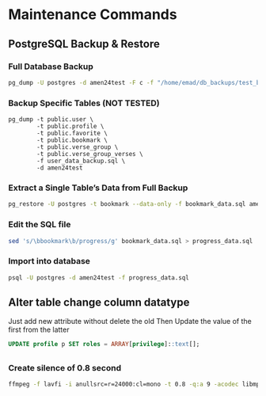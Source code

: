# Maintenance Commands

## PostgreSQL Backup & Restore

### Full Database Backup
``` bash
pg_dump -U postgres -d amen24test -F c -f "/home/emad/db_backups/test_backup_$(date +%Y%m%d_%H%M%S).dump"
```

### Backup Specific Tables (NOT TESTED)
```
pg_dump -t public.user \
        -t public.profile \
        -t public.favorite \
        -t public.bookmark \
        -t public.verse_group \
        -t public.verse_group_verses \
        -f user_data_backup.sql \
        -d amen24test
```

### Extract a Single Table’s Data from Full Backup
``` bash
pg_restore -U postgres -t bookmark --data-only -f bookmark_data.sql amen24test_backup_2025-05-05_06-48-51.sql
```

### Edit the SQL file
``` bash
sed 's/\bbookmark\b/progress/g' bookmark_data.sql > progress_data.sql
```

### Import into database
``` bash
psql -U postgres -d amen24test -f progress_data.sql
```

## Alter table change column datatype
Just add new attribute without delete the old
Then Update the value of the first from the latter

``` sql
UPDATE profile p SET roles = ARRAY[privilege]::text[];
```

## 

### Create silence of 0.8 second

``` bash
ffmpeg -f lavfi -i anullsrc=r=24000:cl=mono -t 0.8 -q:a 9 -acodec libmp3lame silence.mp3
```
